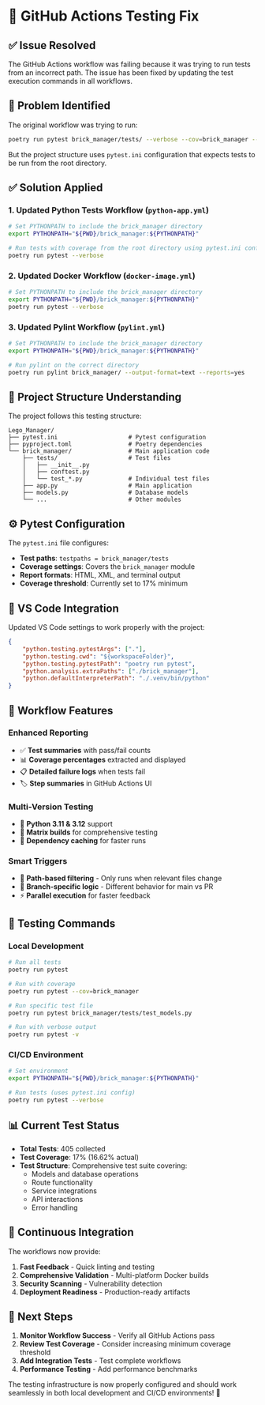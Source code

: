 # 🔧 GitHub Actions Testing Fix

## ✅ Issue Resolved

The GitHub Actions workflow was failing because it was trying to run tests from an incorrect path. The issue has been fixed by updating the test execution commands in all workflows.

## 🐛 **Problem Identified**

The original workflow was trying to run:
```bash
poetry run pytest brick_manager/tests/ --verbose --cov=brick_manager --cov-report=term --cov-report=xml
```

But the project structure uses `pytest.ini` configuration that expects tests to be run from the root directory.

## ✅ **Solution Applied**

### 1. **Updated Python Tests Workflow** (`python-app.yml`)
```bash
# Set PYTHONPATH to include the brick_manager directory
export PYTHONPATH="${PWD}/brick_manager:${PYTHONPATH}"

# Run tests with coverage from the root directory using pytest.ini config
poetry run pytest --verbose
```

### 2. **Updated Docker Workflow** (`docker-image.yml`)
```bash
# Set PYTHONPATH to include the brick_manager directory
export PYTHONPATH="${PWD}/brick_manager:${PYTHONPATH}"
poetry run pytest --verbose
```

### 3. **Updated Pylint Workflow** (`pylint.yml`)
```bash
# Set PYTHONPATH to include the brick_manager directory
export PYTHONPATH="${PWD}/brick_manager:${PYTHONPATH}"

# Run pylint on the correct directory
poetry run pylint brick_manager/ --output-format=text --reports=yes
```

## 📂 **Project Structure Understanding**

The project follows this testing structure:
```
Lego_Manager/
├── pytest.ini                    # Pytest configuration
├── pyproject.toml                # Poetry dependencies
└── brick_manager/                # Main application code
    ├── tests/                    # Test files
    │   ├── __init__.py
    │   ├── conftest.py
    │   └── test_*.py             # Individual test files
    ├── app.py                    # Main application
    ├── models.py                 # Database models
    └── ...                       # Other modules
```

## ⚙️ **Pytest Configuration**

The `pytest.ini` file configures:
- **Test paths**: `testpaths = brick_manager/tests`
- **Coverage settings**: Covers the `brick_manager` module
- **Report formats**: HTML, XML, and terminal output
- **Coverage threshold**: Currently set to 17% minimum

## 🔧 **VS Code Integration**

Updated VS Code settings to work properly with the project:
```json
{
    "python.testing.pytestArgs": ["."],
    "python.testing.cwd": "${workspaceFolder}",
    "python.testing.pytestPath": "poetry run pytest",
    "python.analysis.extraPaths": ["./brick_manager"],
    "python.defaultInterpreterPath": "./.venv/bin/python"
}
```

## 🚀 **Workflow Features**

### **Enhanced Reporting**
- ✅ **Test summaries** with pass/fail counts
- 📊 **Coverage percentages** extracted and displayed
- 📋 **Detailed failure logs** when tests fail
- 🏷️ **Step summaries** in GitHub Actions UI

### **Multi-Version Testing**
- 🐍 **Python 3.11 & 3.12** support
- 🔄 **Matrix builds** for comprehensive testing
- 💾 **Dependency caching** for faster runs

### **Smart Triggers**
- 📁 **Path-based filtering** - Only runs when relevant files change
- 🔀 **Branch-specific logic** - Different behavior for main vs PR
- ⚡ **Parallel execution** for faster feedback

## 🧪 **Testing Commands**

### Local Development
```bash
# Run all tests
poetry run pytest

# Run with coverage
poetry run pytest --cov=brick_manager

# Run specific test file
poetry run pytest brick_manager/tests/test_models.py

# Run with verbose output
poetry run pytest -v
```

### CI/CD Environment
```bash
# Set environment
export PYTHONPATH="${PWD}/brick_manager:${PYTHONPATH}"

# Run tests (uses pytest.ini config)
poetry run pytest --verbose
```

## 📊 **Current Test Status**

- **Total Tests**: 405 collected
- **Test Coverage**: 17% (16.62% actual)
- **Test Structure**: Comprehensive test suite covering:
  - Models and database operations
  - Route functionality
  - Service integrations
  - API interactions
  - Error handling

## 🔄 **Continuous Integration**

The workflows now provide:
1. **Fast Feedback** - Quick linting and testing
2. **Comprehensive Validation** - Multi-platform Docker builds
3. **Security Scanning** - Vulnerability detection
4. **Deployment Readiness** - Production-ready artifacts

## 🎯 **Next Steps**

1. **Monitor Workflow Success** - Verify all GitHub Actions pass
2. **Review Test Coverage** - Consider increasing minimum coverage threshold
3. **Add Integration Tests** - Test complete workflows
4. **Performance Testing** - Add performance benchmarks

The testing infrastructure is now properly configured and should work seamlessly in both local development and CI/CD environments! 🎉